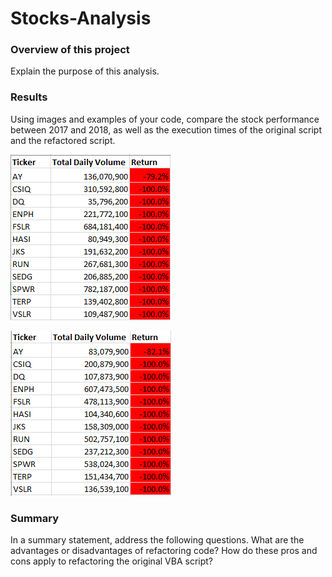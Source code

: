 # Stocks-Analysis


### Overview of this project

Explain the purpose of this analysis.
    
  
### Results
Using images and examples of your code, compare the stock performance between 2017 and 2018, as well as the execution times of the original script and the refactored script.

![This is an image](https://github.com/smilesandsobs/stocks-analysis/blob/main/Resources/VBA_Challenge_2017/Stock%20Analysis-%202017.png)


![This is an image](https://github.com/smilesandsobs/stocks-analysis/blob/main/Resources/VBA_Challenge_2018/stock%20analysis-%202018.png) 

### Summary

In a summary statement, address the following questions.
What are the advantages or disadvantages of refactoring code?
How do these pros and cons apply to refactoring the original VBA script?

